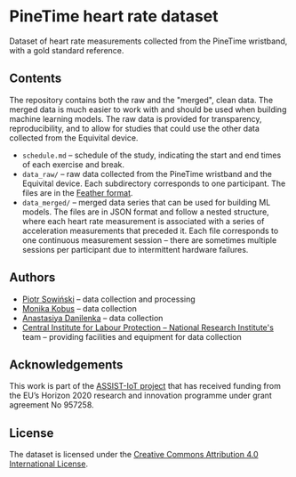 # PineTime heart rate dataset

Dataset of heart rate measurements collected from the PineTime wristband, with a gold standard reference.

## Contents

The repository contains both the raw and the "merged", clean data. The merged data is much easier to work with and should be used when building machine learning models. The raw data is provided for transparency, reproducibility, and to allow for studies that could use the other data collected from the Equivital device.

- `schedule.md` – schedule of the study, indicating the start and end times of each exercise and break.
- `data_raw/` – raw data collected from the PineTime wristband and the Equivital device. Each subdirectory corresponds to one participant. The files are in the [Feather format](https://arrow.apache.org/docs/python/feather.html).
- `data_merged/` – merged data series that can be used for building ML models. The files are in JSON format and follow a nested structure, where each heart rate measurement is associated with a series of acceleration measurements that preceded it. Each file corresponds to one continuous measurement session – there are sometimes multiple sessions per participant due to intermittent hardware failures.

## Authors

- [Piotr Sowiński](https://orcid.org/0000-0002-2543-9461) – data collection and processing
- [Monika Kobus](https://orcid.org/0000-0003-3217-1050) – data collection
- [Anastasiya Danilenka](https://orcid.org/0000-0002-3080-0303) – data collection
- [Central Institute for Labour Protection – National Research Institute's](https://www.ciop.pl/en) team – providing facilities and equipment for data collection

## Acknowledgements

This work is part of the [ASSIST-IoT project](https://assist-iot.eu/) that has received funding from the EU’s Horizon 2020 research and innovation programme under grant agreement No 957258.

## License

The dataset is licensed under the [Creative Commons Attribution 4.0 International License](https://creativecommons.org/licenses/by/4.0/).
